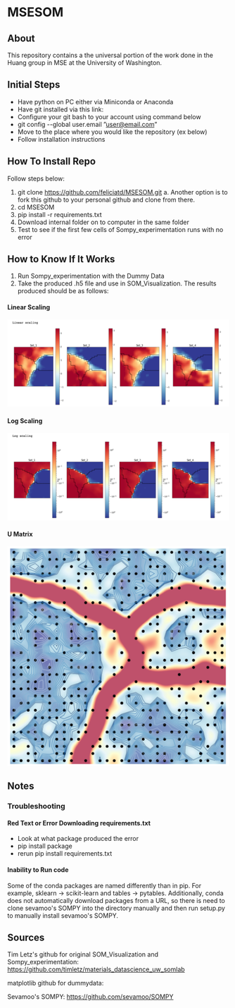 # MSESOM
## About
This repository contains a the universal portion of the work done in the Huang group in MSE at the University of Washington.

## Initial Steps
- Have python on PC either via Miniconda or Anaconda
- Have git installed via this link:
- Configure your git bash to your account using command below
 - git config --global user.email ”user@email.com”
- Move to the place where you would like the repository (ex below)
- Follow installation instructions


## How To Install Repo
Follow steps below:
1. git clone https://github.com/feliciatd/MSESOM.git
 a. Another option is to fork this github to your personal github and clone from there.
2. cd MSESOM
3. pip install -r requirements.txt
4. Download internal folder on to computer in the same folder
5. Test to see if the first few cells of Sompy_experimentation runs with no error

## How to Know If It Works
1. Run Sompy_experimentation with the Dummy Data
2. Take the produced .h5 file and use in SOM_Visualization. The results produced should be as follows:
#### Linear Scaling
![Linear Scaling](./readme_img/Linear_scaling.png)
#### Log Scaling
![Log Scaling](./readme_img/Log_scaling.png)
#### U Matrix
![U Matrix](./readme_img/U-Matrix.png)

## Notes
### Troubleshooting
#### Red Text or Error Downloading requirements.txt
- Look at what package produced the error
- pip install package
- rerun pip install requirements.txt

#### Inability to Run code
Some of the conda packages are named differently than in pip. For example, sklearn -> scikit-learn and tables -> pytables. Additionally, conda does not automatically download packages from a URL, so there is need to clone sevamoo's SOMPY into the directory manually and then run setup.py to manually install sevamoo's SOMPY.


## Sources
Tim Letz's github for original SOM_Visualization and Sompy_experimentation: https://github.com/timletz/materials_datascience_uw_somlab

matplotlib github for dummydata: 

Sevamoo's SOMPY: https://github.com/sevamoo/SOMPY
